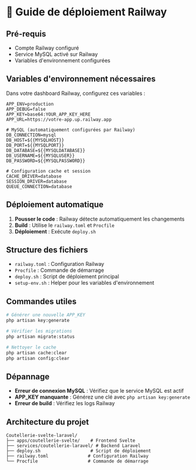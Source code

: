 # 🚀 Guide de déploiement Railway

## Pré-requis

- Compte Railway configuré
- Service MySQL activé sur Railway
- Variables d'environnement configurées

## Variables d'environnement nécessaires

Dans votre dashboard Railway, configurez ces variables :

```env
APP_ENV=production
APP_DEBUG=false
APP_KEY=base64:YOUR_APP_KEY_HERE
APP_URL=https://votre-app.up.railway.app

# MySQL (automatiquement configurées par Railway)
DB_CONNECTION=mysql
DB_HOST=${{MYSQLHOST}}
DB_PORT=${{MYSQLPORT}}
DB_DATABASE=${{MYSQLDATABASE}}
DB_USERNAME=${{MYSQLUSER}}
DB_PASSWORD=${{MYSQLPASSWORD}}

# Configuration cache et session
CACHE_DRIVER=database
SESSION_DRIVER=database
QUEUE_CONNECTION=database
```

## Déploiement automatique

1. **Pousser le code** : Railway détecte automatiquement les changements
2. **Build** : Utilise le `railway.toml` et `Procfile`
3. **Déploiement** : Exécute `deploy.sh`

## Structure des fichiers

- `railway.toml` : Configuration Railway
- `Procfile` : Commande de démarrage
- `deploy.sh` : Script de déploiement principal
- `setup-env.sh` : Helper pour les variables d'environnement

## Commandes utiles

```bash
# Générer une nouvelle APP_KEY
php artisan key:generate

# Vérifier les migrations
php artisan migrate:status

# Nettoyer le cache
php artisan cache:clear
php artisan config:clear
```

## Dépannage

- **Erreur de connexion MySQL** : Vérifiez que le service MySQL est actif
- **APP_KEY manquante** : Générez une clé avec `php artisan key:generate`
- **Erreur de build** : Vérifiez les logs Railway

## Architecture du projet

```
Coutellerie-svelte-laravel/
├── apps/coutellerie-svelte/    # Frontend Svelte
├── services/coutellerie-laravel/ # Backend Laravel
├── deploy.sh                   # Script de déploiement
├── railway.toml               # Configuration Railway
└── Procfile                   # Commande de démarrage
```
